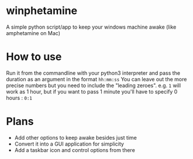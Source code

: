 # winphetamine
A simple python script/app to keep your windows machine awake (like amphetamine on Mac)

# How to use
Run it from the commandline with your python3 interpreter and pass the duration as an argument in the format `hh:mm:ss`
You can leave out the more precise numbers but you need to include the "leading zeroes". e.g. `1` will work as 1 hour, but if you want to pass 1 minute you'll have to specify 0 hours : `0:1` 

# Plans
* Add other options to keep awake besides just time
* Convert it into a GUI application for simplicity
* Add a taskbar icon and control options from there
